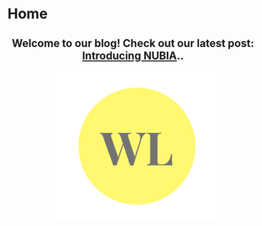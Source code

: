 # Home
<h2 style="text-align: center;"> Welcome to our blog! Check out our latest post: <a href="https://wl-research.github.io/blog/2020/04/29/introducing-nubia.html">Introducing NUBIA</a>..</h2>

<center><img src="images/wl-logo.png" height="300px"/></center>

